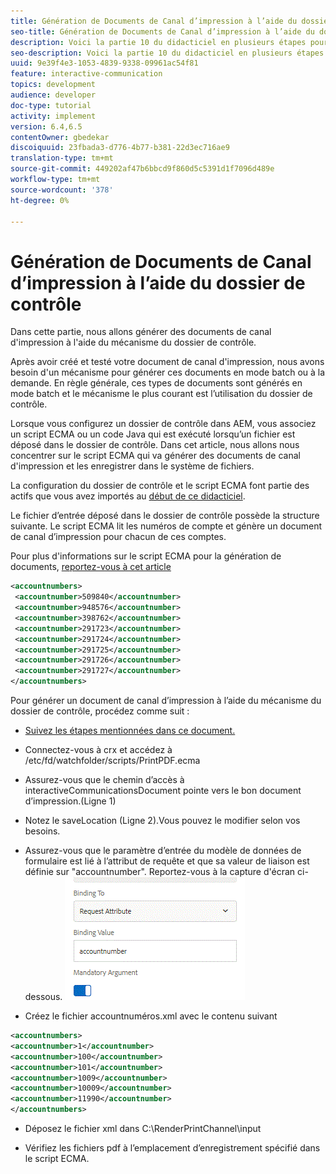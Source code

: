 ```yaml
---
title: Génération de Documents de Canal d’impression à l’aide du dossier de contrôle
seo-title: Génération de Documents de Canal d’impression à l’aide du dossier de contrôle
description: Voici la partie 10 du didacticiel en plusieurs étapes pour créer votre premier document de communications interactives pour le canal d'impression. Dans cette partie, nous allons générer des documents de canal d'impression à l'aide du mécanisme du dossier de contrôle.
seo-description: Voici la partie 10 du didacticiel en plusieurs étapes pour créer votre premier document de communications interactives pour le canal d'impression. Dans cette partie, nous allons générer des documents de canal d'impression à l'aide du mécanisme du dossier de contrôle.
uuid: 9e39f4e3-1053-4839-9338-09961ac54f81
feature: interactive-communication
topics: development
audience: developer
doc-type: tutorial
activity: implement
version: 6.4,6.5
contentOwner: gbedekar
discoiquuid: 23fbada3-d776-4b77-b381-22d3ec716ae9
translation-type: tm+mt
source-git-commit: 449202af47b6bbcd9f860d5c5391d1f7096d489e
workflow-type: tm+mt
source-wordcount: '378'
ht-degree: 0%

---
```



# Génération de Documents de Canal d’impression à l’aide du dossier de contrôle

Dans cette partie, nous allons générer des documents de canal d&#39;impression à l&#39;aide du mécanisme du dossier de contrôle.

Après avoir créé et testé votre document de canal d&#39;impression, nous avons besoin d&#39;un mécanisme pour générer ces documents en mode batch ou à la demande. En règle générale, ces types de documents sont générés en mode batch et le mécanisme le plus courant est l’utilisation du dossier de contrôle.

Lorsque vous configurez un dossier de contrôle dans AEM, vous associez un script ECMA ou un code Java qui est exécuté lorsqu’un fichier est déposé dans le dossier de contrôle. Dans cet article, nous allons nous concentrer sur le script ECMA qui va générer des documents de canal d&#39;impression et les enregistrer dans le système de fichiers.

La configuration du dossier de contrôle et le script ECMA font partie des actifs que vous avez importés au [début de ce didacticiel](introduction.md).

Le fichier d’entrée déposé dans le dossier de contrôle possède la structure suivante. Le script ECMA lit les numéros de compte et génère un document de canal d’impression pour chacun de ces comptes.

Pour plus d&#39;informations sur le script ECMA pour la génération de documents, [reportez-vous à cet article](/help/forms/interactive-communications/generating-interactive-communications-print-document-using-api-tutorial-use.md)

```xml
<accountnumbers>
 <accountnumber>509840</accountnumber>
 <accountnumber>948576</accountnumber>
 <accountnumber>398762</accountnumber>
 <accountnumber>291723</accountnumber>
 <accountnumber>291724</accountnumber>
 <accountnumber>291725</accountnumber>
 <accountnumber>291726</accountnumber>
 <accountnumber>291727</accountnumber>
</accountnumbers>
```

Pour générer un document de canal d’impression à l’aide du mécanisme du dossier de contrôle, procédez comme suit :

* [Suivez les étapes mentionnées dans ce document.](/help/forms/adaptive-forms/service-user-tutorial-develop.md)

* Connectez-vous à crx et accédez à /etc/fd/watchfolder/scripts/PrintPDF.ecma

* Assurez-vous que le chemin d’accès à interactiveCommunicationsDocument pointe vers le bon document d’impression.(Ligne 1)
* Notez le saveLocation (Ligne 2).Vous pouvez le modifier selon vos besoins.
* Assurez-vous que le paramètre d’entrée du modèle de données de formulaire est lié à l’attribut de requête et que sa valeur de liaison est définie sur &quot;accountnumber&quot;. Reportez-vous à la capture d&#39;écran ci-dessous.
   ![request](assets/requestattributeprintchannel.gif)

* Créez le fichier accountnuméros.xml avec le contenu suivant

```xml
<accountnumbers>
<accountnumber>1</accountnumber>
<accountnumber>100</accountnumber>
<accountnumber>101</accountnumber>
<accountnumber>1009</accountnumber>
<accountnumber>10009</accountnumber>
<accountnumber>11990</accountnumber>
</accountnumbers>
```

* Déposez le fichier xml dans C:\RenderPrintChannel\input

* Vérifiez les fichiers pdf à l’emplacement d’enregistrement spécifié dans le script ECMA.




